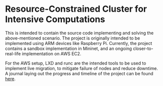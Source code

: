# Resource-Constrained Cluster for Intensive Computations
This is intended to contain the source code implementing and solving the above-mentioned scenario. The project is originally intended to be implemented using ARM devices like Raspberry Pi. Currently, the project contains a sandbox implementation in Mininet, and an ongoing closer-to-real-life implementation on AWS EC2.

For the AWS setup, LXD and runc are the intended tools to be used to implement live migration, to mitigate failure of nodes and reduce downtime. A journal laying out the progress and timeline of the project can be found [here](https://docs.google.com/document/d/1nu5DaCyusmTI1MsJf_ltdt4ChMOaHcWaL71IBXUBuzY/edit).
